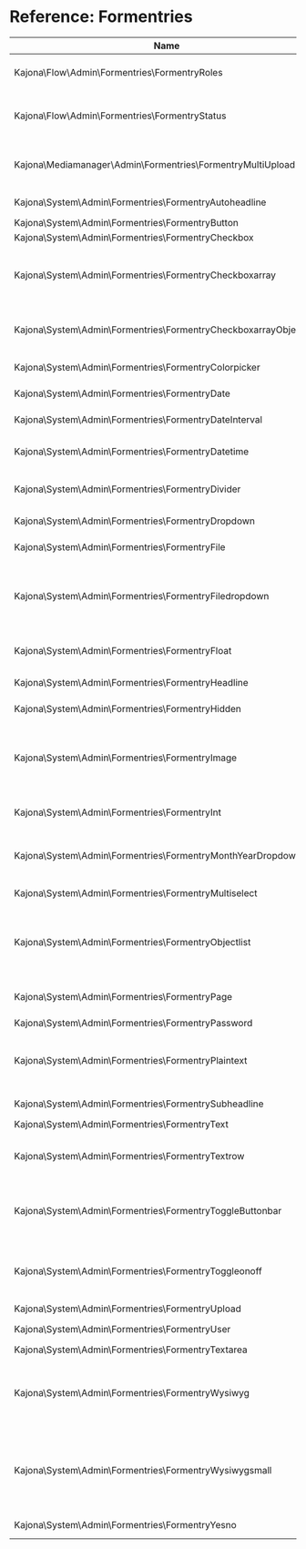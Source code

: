 Reference: Formentries
====


| Name                                                              | Since      |  Description               |
| ----------------------------------------------------------------- | ---------- | -------------------------- |
| Kajona\Flow\Admin\Formentries\FormentryRoles                      | 7.0        | Lists all roles which are configured through a permission handler |
| Kajona\Flow\Admin\Formentries\FormentryStatus                     | 7.0        | Toggle button bar which lists all available status fields if the model has a configured flow |
| Kajona\Mediamanager\Admin\Formentries\FormentryMultiUpload        | 6.5        | Provides a multi-upload field for a single form. Multiple entries on a single form are supported.   |
| Kajona\System\Admin\Formentries\FormentryAutoheadline             | 4.5        | Generates a headline out of a properties' value   |
| Kajona\System\Admin\Formentries\FormentryButton	                | 4.3        | A simple button element |
| Kajona\System\Admin\Formentries\FormentryCheckbox	                | 4.0        | Simple checkbox element |
| Kajona\System\Admin\Formentries\FormentryCheckboxarray	        | 4.8        | Renders a list of objects as an array of checkboxes, e.g. assignments. May be rendered as a radiogroup, too |
| Kajona\System\Admin\Formentries\FormentryCheckboxarrayObjectList  | 5.1        | Renders a standard table containing a checkbox and the display name of the object |
| Kajona\System\Admin\Formentries\FormentryColorpicker              | 6.5        | Input field with color-picker |
| Kajona\System\Admin\Formentries\FormentryDate                     | 4.1        | Date-Input with date-picker |
| Kajona\System\Admin\Formentries\FormentryDateInterval             | 6.5        | Provides an input to enter a date interval |
| Kajona\System\Admin\Formentries\FormentryDatetime                 | 4.1        | Like Date but with two inputs to set a time (HH:MM), too |
| Kajona\System\Admin\Formentries\FormentryDivider                  | 4.0        | Graphical element to separate form-entries from each other |
| Kajona\System\Admin\Formentries\FormentryDropdown	                | 4.0        | Dropdown of values, one value is selectable |
| Kajona\System\Admin\Formentries\FormentryFile                     | 4.0        | File-Input field to upload a file |
| Kajona\System\Admin\Formentries\FormentryFiledropdown             | 4.7        | A dropdown to select a file from a list of files in a given folder. The folder is passed using the annotation@fieldSourceDir (e.g. /project/images) |
| Kajona\System\Admin\Formentries\FormentryFloat                    | 4.4        | Allows the input of a formatted float value, full i18n support |
| Kajona\System\Admin\Formentries\FormentryHeadline                 | 4.0        | Headline-Element to group formentries (h2) |
| Kajona\System\Admin\Formentries\FormentryHidden                   | 4.0        | Hidden element to pass additional values |
| Kajona\System\Admin\Formentries\FormentryImage                    | 4.0        | An image-selector, linking the mediamanager module and includes the direct cropping and image-editing of the selected value |
| Kajona\System\Admin\Formentries\FormentryInt                      | 6.2        | Allows the input of a formatted int value, full i18n support |
| Kajona\System\Admin\Formentries\FormentryMonthYearDropdown        | 4.4        | Renders two dropdown boxes in order to change date, one for the month, the other for the year. |
| Kajona\System\Admin\Formentries\FormentryMultiselect              | 4.2        | List of values, many are selectable |
| Kajona\System\Admin\Formentries\FormentryObjectlist               | 4.7        | For properties of type @objectlist. Makes the assigned objects visible in the form with the possbility to add and remove assignments |
| Kajona\System\Admin\Formentries\FormentryPage                     | 4.0        | Page-Selctor, text-input with autocomplete and select-popup |
| Kajona\System\Admin\Formentries\FormentryPassword                 | 4.0        | Password input field |
| Kajona\System\Admin\Formentries\FormentryPlaintext                | 4.3        | Use this formentry to inject plaintext into the html-output. May be used to add js-script tags and code. |
| Kajona\System\Admin\Formentries\FormentrySubheadline              | 4.7        | Headline-Element to nest headlines  |
| Kajona\System\Admin\Formentries\FormentryText                     | 4.0        | Text-input field, single line |
| Kajona\System\Admin\Formentries\FormentryTextrow                  | 4.3        | Formentry useable as a graphical element, adds a line or paragaph of text to the current output. |
| Kajona\System\Admin\Formentries\FormentryToggleButtonbar          | 4.7        | Returns a toggle button bar which can be used in the same way as an multiselect but with better useability |
| Kajona\System\Admin\Formentries\FormentryToggleonoff              | 4.4        | A graphical on/off toggle switch. Same behaviour as a checkbox but with a more user-friendly appearance. |
| Kajona\System\Admin\Formentries\FormentryUpload                   | 4.5        | A simple file-upload entry |
| Kajona\System\Admin\Formentries\FormentryUser                     | 4.2        | User-selector with auto-complete |
| Kajona\System\Admin\Formentries\FormentryTextarea                 | 4.0        | Text-input field, multiline |
| Kajona\System\Admin\Formentries\FormentryWysiwyg                  | 4.3        | Complex text-editor with markup options, full option set. Pass a different config / option set by using the @wysiwygConfig annotation. |
| Kajona\System\Admin\Formentries\FormentryWysiwygsmall             | 4.0        | Complex text-editor with markup options, reduced option set. Deprecated in favour of wysiwyg in combination with the @wysiwygConfig annotation. |
| Kajona\System\Admin\Formentries\FormentryYesno                    | 4.0        | Dropdown prefilled with yes / no |


